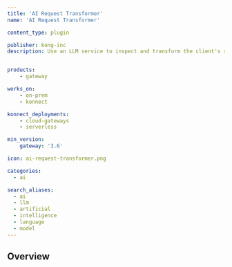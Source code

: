 ```yaml
---
title: 'AI Request Transformer'
name: 'AI Request Transformer'

content_type: plugin

publisher: kong-inc
description: Use an LLM service to inspect and transform the client's request body prior to proxying the request to the upstream server


products:
    - gateway

works_on:
    - on-prem
    - konnect

konnect_deployments:
    - cloud-gateways
    - serverless

min_version:
    gateway: '3.6'

icon: ai-request-transformer.png

categories:
  - ai

search_aliases:
  - ai
  - llm
  - artificial
  - intelligence
  - language
  - model
---
```


## Overview

